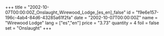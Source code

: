 +++
title = "2002-10-07T00:00:00Z_Onslaught_Wirewood_Lodge_[es_en]_false"
id = "f9e6e157-196c-4ab4-84d6-43285a61f2fa"
date = "2002-10-07T00:00:00Z"
name = "Wirewood Lodge"
lang = ["es","en"]
price = "3.73"
quantity = 4
foil = false
set = "Onslaught"
+++
